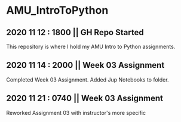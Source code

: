 # AMU_IntroToPython
## 2020 11 12 : 1800 || GH Repo Started
This repository is where I hold my AMU Intro to Python assignments.  

## 2020 11 14 : 2000 || Week 03 Assignment
Completed Week 03 Assignment.  Added Jup Notebooks to folder.  

## 2020 11 21 : 0740 || Week 03 Assignment
Reworked Assignment 03 with instructor's more specific 
